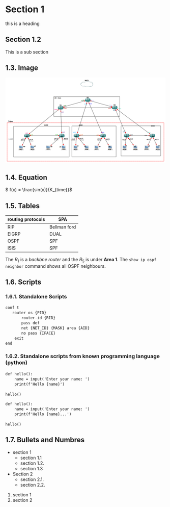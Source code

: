 # Section 1 
this is a heading 

## Section  1.2 
This is a sub section

## 1.3. Image 

![](figs/topology.png)

## 1.4. Equation 

$ f(x) = \frac{sin(x)}{K_{time}}$

## 1.5. Tables
| routing protocols | SPA |
|---|---|
| RIP | Bellman ford | 
| EIGRP | DUAL  |
| OSPF | SPF |
| ISIS | SPF | 

The $R_1$ is a _backbne router_ and the $R_5$ is under __Area 1__. The `show ip ospf neighbor` command shows all OSPF neighbours.

## 1.6. Scripts 
### 1.6.1. Standalone Scripts

```
conf t
   router os {PID}
       router-id {RID}
       pass def
       net {NET_ID} {MASK} area {AID}
       no pass {IFACE}
    exit
end
```
### 1.6.2. Standalone scripts from known programming language (python)

```
def hello():
    name = input('Enter your name: ')
    print(f'Hello {name}')

hello()
```

```
def hello():
    name = input('Enter your name: ')
    print(f'Hello {name}...')

hello()
```

## 1.7. Bullets and Numbres

* section 1
    * section 1.1
    * section 1.2.
    * section 1.3
* Section 2
    * section 2.1.
    * section 2.2.
    
1. section 1
2. section 2
